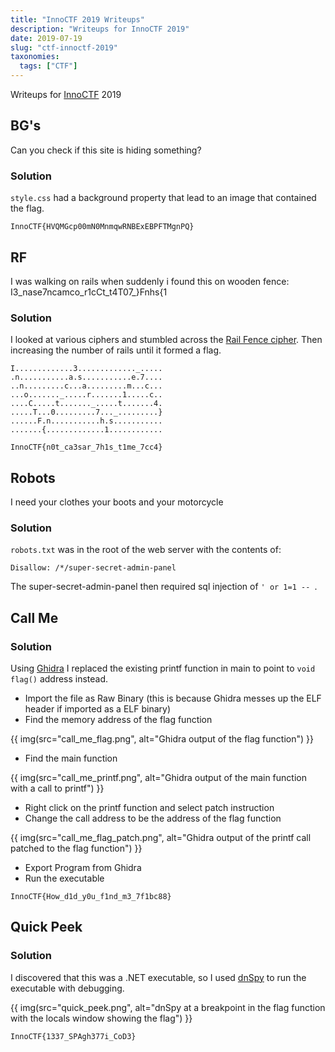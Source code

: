 ```yaml
---
title: "InnoCTF 2019 Writeups"
description: "Writeups for InnoCTF 2019"
date: 2019-07-19
slug: "ctf-innoctf-2019"
taxonomies:
  tags: ["CTF"]
---
```


Writeups for [InnoCTF](http://innoctf.com/) 2019

<!-- more -->

## BG's

Can you check if this site is hiding something?

### Solution

`style.css` had a background property that lead to an image that contained the flag.

`InnoCTF{HVQMGcp00mN0MnmqwRNBExEBPFTMgnPQ}`

## RF

I was walking on rails when suddenly i found this on wooden fence: I3_nase7ncamco_r1cCt_t4T07_}Fnhs{1

### Solution

I looked at various ciphers and stumbled across the [Rail Fence cipher](https://en.wikipedia.org/wiki/Rail_fence_cipher). Then increasing the number of rails until it formed a flag.

```
I.............3............._.....
.n...........a.s...........e.7....
..n.........c...a.........m...c...
...o......._.....r.......1.....c..
....C.....t......._.....t.......4.
.....T...0.........7..._.........}
......F.n...........h.s...........
.......{.............1............
```

`InnoCTF{n0t_ca3sar_7h1s_t1me_7cc4}`

## Robots

I need your clothes your boots and your motorcycle

### Solution

`robots.txt` was in the root of the web server with the contents of:

```
Disallow: /*/super-secret-admin-panel
```

The super-secret-admin-panel then required sql injection of `' or 1=1 -- `.

## Call Me

### Solution

Using [Ghidra](https://ghidra-sre.org/) I replaced the existing printf function in main to point to `void flag()` address instead.

- Import the file as Raw Binary (this is because Ghidra messes up the ELF header if imported as a ELF binary)
- Find the memory address of the flag function

{{ img(src="call_me_flag.png", alt="Ghidra output of the flag function") }}

- Find the main function

{{ img(src="call_me_printf.png", alt="Ghidra output of the main function with a call to printf") }}

- Right click on the printf function and select patch instruction
- Change the call address to be the address of the flag function

{{ img(src="call_me_flag_patch.png", alt="Ghidra output of the printf call patched to the flag function") }}

- Export Program from Ghidra
- Run the executable

`InnoCTF{How_d1d_y0u_f1nd_m3_7f1bc88}`

## Quick Peek

### Solution

I discovered that this was a .NET executable, so I used [dnSpy](https://github.com/0xd4d/dnSpy) to run the executable with debugging.

{{ img(src="quick_peek.png", alt="dnSpy at a breakpoint in the flag function with the locals window showing the flag") }}

`InnoCTF{1337_SPAgh377i_CoD3}`
